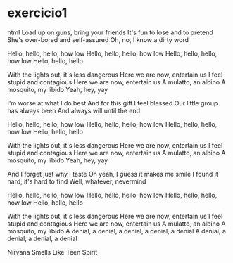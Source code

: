 # exercicio1
html
Load up on guns, bring your friends
It's fun to lose and to pretend
She's over-bored and self-assured
Oh, no, I know a dirty word

Hello, hello, hello, how low
Hello, hello, hello, how low
Hello, hello, hello, how low
Hello, hello, hello

With the lights out, it's less dangerous
Here we are now, entertain us
I feel stupid and contagious
Here we are now, entertain us
A mulatto, an albino
A mosquito, my libido
Yeah, hey, yay

I'm worse at what I do best
And for this gift I feel blessed
Our little group has always been
And always will until the end

Hello, hello, hello, how low
Hello, hello, hello, how low
Hello, hello, hello, how low
Hello, hello, hello

With the lights out, it's less dangerous
Here we are now, entertain us
I feel stupid and contagious
Here we are now, entertain us
A mulatto, an albino
A mosquito, my libido
Yeah, hey, yay

And I forget just why I taste
Oh yeah, I guess it makes me smile
I found it hard, it's hard to find
Well, whatever, nevermind

Hello, hello, hello, how low
Hello, hello, hello, how low
Hello, hello, hello, how low
Hello, hello, hello

With the lights out, it's less dangerous
Here we are now, entertain us
I feel stupid and contagious
Here we are now, entertain us
A mulatto, an albino
A mosquito, my libido
A denial, a denial, a denial, a denial, a denial
A denial, a denial, a denial, a denial

Nirvana Smells Like Teen Spirit
